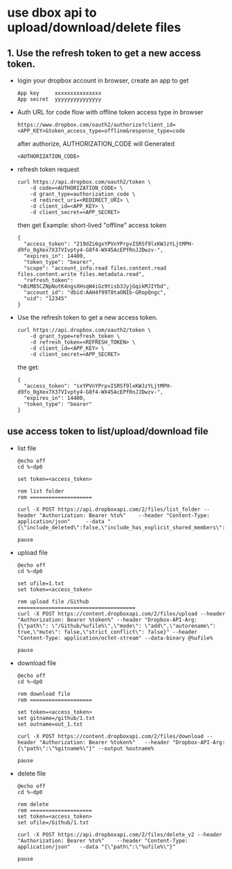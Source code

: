 # use dbox api to upload/download/delete files



## 1. Use the refresh token to get a new access token. 

- login your dropbox account in browser, create an app to get <App key><App secret>

  ```
  App key     xxxxxxxxxxxxxxx
  App secret  yyyyyyyyyyyyyyy
  ```

  

- Auth URL for code flow with offline token access type in browser

  ```
  https://www.dropbox.com/oauth2/authorize?client_id=<APP_KEY>&token_access_type=offline&response_type=code
  ```

  after authorize,  AUTHORIZATION_CODE will Generated

  ```
  <AUTHORIZATION_CODE>
  ```

- refresh token request

  ```shell
  curl https://api.dropbox.com/oauth2/token \
      -d code=<AUTHORIZATION_CODE> \
      -d grant_type=authorization_code \
      -d redirect_uri=<REDIRECT_URI> \
      -d client_id=<APP_KEY> \
      -d client_secret=<APP_SECRET>
  ```

  then get   Example: short-lived "offline" access token

  ```
  {
    "access_token": "219dZi6gxYPVnYPrpvISRSf9lxKWJzYLjtMPH-d9fo_0gXex7X37VIvpty4-G8f4-WX45AcEPfRnJJDwzv-",
    "expires_in": 14400,
    "token_type": "bearer",
    "scope": "account_info.read files.content.read files.content.write files.metadata.read",
    "refresh_token": "nBiM85CZNpNutK4ngsXHsqW4iGz9tisb3JyjGqikMJIYbd",
    "account_id": "dbid:AAH4f99T0taONIb-GRopQngc",
    "uid": "12345"
  }
  ```

  

- Use the refresh token to get a new access token. 

  ```shell
  curl https://api.dropbox.com/oauth2/token \
      -d grant_type=refresh_token \
      -d refresh_token=<REFRESH_TOKEN> \
      -d client_id=<APP_KEY> \
      -d client_secret=<APP_SECRET>
  ```

  the get:

  ```
  {
    "access_token": "sxYPVnYPrpvISRSf9lxKWJzYLjtMPH-d9fo_0gXex7X37VIvpty4-G8f4-WX45AcEPfRnJJDwzv-",
    "expires_in": 14400,
    "token_type": "bearer"
  }
  ```

  
## use access token to list/upload/download file

- list file
    ```shell
    @echo off
    cd %~dp0
    
    set token=<access_token>
    
    rem list folder
    rem ====================
    
    curl -X POST https://api.dropboxapi.com/2/files/list_folder --header "Authorization: Bearer %to%"    --header "Content-Type: application/json"     --data "{\"include_deleted\":false,\"include_has_explicit_shared_members\":false,\"include_media_info\":false,\"include_mounted_folders\":true,\"include_non_downloadable_files\":true,\"path\":\"/Github/\",\"recursive\":false}"
    
    pause 
    ```

- upload file

  ```shell
  @echo off
  cd %~dp0
  
  set ufile=1.txt
  set token=<access_token>
  
  rem upload file /Github
  ======================================
  curl -X POST https://content.dropboxapi.com/2/files/upload --header "Authorization: Bearer %token%" --header "Dropbox-API-Arg: {\"path\": \"/Github/%ufile%\",\"mode\": \"add\",\"autorename\": true,\"mute\": false,\"strict_conflict\": false}" --header "Content-Type: application/octet-stream" --data-binary @%ufile%
  
  pause
  ```

  

- download file

  ```shell
  @echo off
  cd %~dp0
  
  rem download file
  rem ====================
  
  set token=<access_token>
  set gitname=/github/1.txt
  set outname=out_1.txt
  
  curl -X POST https://content.dropboxapi.com/2/files/download --header "Authorization: Bearer %token%"   --header "Dropbox-API-Arg: {\"path\":\"%gitname%\"}" --output %outname%
  
  pause
  ```

  

- delete file

  ```shell
  @echo off
  cd %~dp0
  
  rem delete
  rem ====================
  set token=<access_token>
  set ufile=/Github/1.txt
  
  curl -X POST https://api.dropboxapi.com/2/files/delete_v2 --header "Authorization: Bearer %to%"    --header "Content-Type: application/json"   --data "{\"path\":\"%ufile%\"}"
  
  pause
  ```

  


